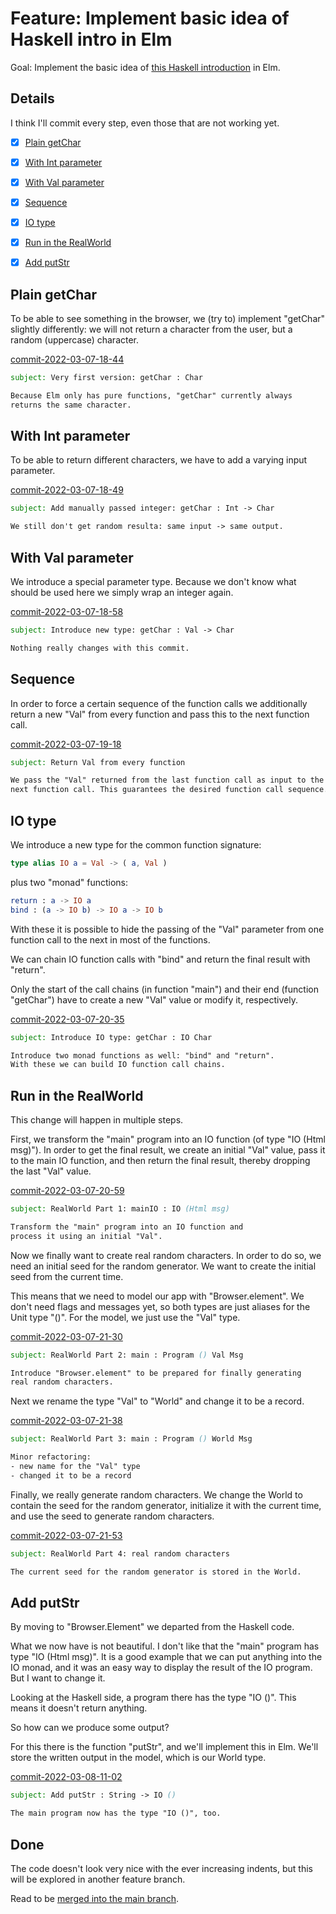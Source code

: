 # Feature: Implement basic idea of Haskell intro in Elm

Goal: Implement the basic idea of [this Haskell introduction](https://wiki.haskell.org/IO_inside) in Elm.


## Details

I think I'll commit every step, even those that are not working yet.

- [x] [Plain getChar](#plain-getchar)
- [x] [With Int parameter](#with-int-parameter)
- [x] [With Val parameter](#with-val-parameter)
- [x] [Sequence](#sequence)
- [x] [IO type](#io-type)
- [x] [Run in the RealWorld](#run-in-the-realworld)
- [x] [Add putStr](#add-putstr)


<a id="commit-2022-03-07-18-44"></a>

## Plain getChar

To be able to see something in the browser,
we (try to) implement "getChar" slightly differently:
we will not return a character from the user,
but a random (uppercase) character.

[commit-2022-03-07-18-44](https://github.com/pitnyr/elm-y-aeiou-m/commit/ba0b8f06dc224a0092c55e55c7f37a1a84a7d961)
```email
subject: Very first version: getChar : Char

Because Elm only has pure functions, "getChar" currently always
returns the same character.
```


<a id="commit-2022-03-07-18-49"></a>

## With Int parameter

To be able to return different characters,
we have to add a varying input parameter.

[commit-2022-03-07-18-49](https://github.com/pitnyr/elm-y-aeiou-m/commit/39bc5097e38c73808c410c12133480c3b0721f38)
```email
subject: Add manually passed integer: getChar : Int -> Char

We still don't get random resulta: same input -> same output.
```


<a id="commit-2022-03-07-18-58"></a>

## With Val parameter

We introduce a special parameter type.
Because we don't know what should be used here we simply wrap an integer again.

[commit-2022-03-07-18-58](https://github.com/pitnyr/elm-y-aeiou-m/commit/bb2db757f1e8d3e5bd9934bfda94e0f5271d09e0)
```email
subject: Introduce new type: getChar : Val -> Char

Nothing really changes with this commit.
```


<a id="commit-2022-03-07-19-18"></a>

## Sequence

In order to force a certain sequence of the function calls
we additionally return a new "Val" from every function and pass this to the next function call.

[commit-2022-03-07-19-18](https://github.com/pitnyr/elm-y-aeiou-m/commit/59bf621a515ea696e2f62b95ae6cff6ce50dc53a)
```email
subject: Return Val from every function

We pass the "Val" returned from the last function call as input to the
next function call. This guarantees the desired function call sequence.
```


<a id="commit-2022-03-07-20-35"></a>

## IO type

We introduce a new type for the common function signature:
```elm
type alias IO a = Val -> ( a, Val )
```

plus two "monad" functions:
```elm
return : a -> IO a
bind : (a -> IO b) -> IO a -> IO b
```

With these it is possible to hide the passing of the "Val" parameter
from one function call to the next in most of the functions.

We can chain IO function calls with "bind" and return the final result
with "return".

Only the start of the call chains (in function "main") and their end (function "getChar")
have to create a new "Val" value or modify it, respectively.

[commit-2022-03-07-20-35](https://github.com/pitnyr/elm-y-aeiou-m/commit/b5684ac9909e06508c1541833cd19a50ea109878)
```email
subject: Introduce IO type: getChar : IO Char

Introduce two monad functions as well: "bind" and "return".
With these we can build IO function call chains.
```


<a id="commit-2022-03-07-20-59"></a>

## Run in the RealWorld

This change will happen in multiple steps.

First, we transform the "main" program into an IO function (of type "IO (Html msg)").
In order to get the final result,
we create an initial "Val" value, pass it to the main IO function,
and then return the final result, thereby dropping the last "Val" value.

[commit-2022-03-07-20-59](https://github.com/pitnyr/elm-y-aeiou-m/commit/3a7c52918dd90ad4066798b6cf6760844d982ff5)
```email
subject: RealWorld Part 1: mainIO : IO (Html msg)

Transform the "main" program into an IO function and
process it using an initial "Val".
```

<a id="commit-2022-03-07-21-30"></a>

Now we finally want to create real random characters.
In order to do so, we need an initial seed for the random generator.
We want to create the initial seed from the current time.

This means that we need to model our app with "Browser.element".
We don't need flags and messages yet, so both types are just aliases for the Unit type "()".
For the model, we just use the "Val" type.

[commit-2022-03-07-21-30](https://github.com/pitnyr/elm-y-aeiou-m/commit/beee1ff9d3ce953110e1280d463f8737508d12de)
```email
subject: RealWorld Part 2: main : Program () Val Msg

Introduce "Browser.element" to be prepared for finally generating
real random characters.
```

<a id="commit-2022-03-07-21-38"></a>

Next we rename the type "Val" to "World" and change it to be a record.

[commit-2022-03-07-21-38](https://github.com/pitnyr/elm-y-aeiou-m/commit/e0e5f5b3b5663843fc4ade9d8f42752a0969b392)
```email
subject: RealWorld Part 3: main : Program () World Msg

Minor refactoring:
- new name for the "Val" type
- changed it to be a record
```

<a id="commit-2022-03-07-21-53"></a>

Finally, we really generate random characters.
We change the World to contain the seed for the random generator,
initialize it with the current time,
and use the seed to generate random characters.

[commit-2022-03-07-21-53](https://github.com/pitnyr/elm-y-aeiou-m/commit/6e01af20b254d5273a852e15bb02ece75b05d1c8)
```email
subject: RealWorld Part 4: real random characters

The current seed for the random generator is stored in the World.
```


<a id="commit-2022-03-08-11-02"></a>

## Add putStr

By moving to "Browser.Element" we departed from the Haskell code.

What we now have is not beautiful.
I don't like that the "main" program has type "IO (Html msg)".
It is a good example that we can put anything into the IO monad,
and it was an easy way to display the result of the IO program.
But I want to change it.

Looking at the Haskell side, a program there has the type "IO ()".
This means it doesn't return anything.

So how can we produce some output?

For this there is the function "putStr", and we'll implement this in Elm.
We'll store the written output in the model, which is our World type.

[commit-2022-03-08-11-02](https://github.com/pitnyr/elm-y-aeiou-m/commit/ba824410c867ae328a5de3cf8399f31f03e7dd47)
```email
subject: Add putStr : String -> IO ()

The main program now has the type "IO ()", too.
```


## Done

The code doesn't look very nice with the ever increasing indents,
but this will be explored in another feature branch.

Read to be [merged into the main branch](main.md#commit-2022-03-08-11-18).
